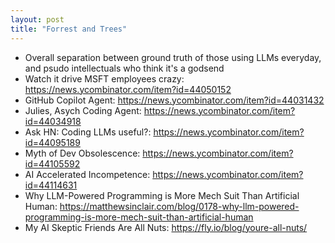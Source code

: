 ```yaml
---
layout: post
title: "Forrest and Trees"
---
```


- Overall separation between ground truth of those using LLMs everyday, and psudo intellectuals who think it's a godsend
- Watch it drive MSFT employees crazy: https://news.ycombinator.com/item?id=44050152
- GitHub Copilot Agent: https://news.ycombinator.com/item?id=44031432
- Julies, Asych Coding Agent: https://news.ycombinator.com/item?id=44034918
- Ask HN: Coding LLMs useful?: https://news.ycombinator.com/item?id=44095189
- Myth of Dev Obsolescence: https://news.ycombinator.com/item?id=44105592
- AI Accelerated Incompetence: https://news.ycombinator.com/item?id=44114631
- Why LLM-Powered Programming is More Mech Suit Than Artificial Human: https://matthewsinclair.com/blog/0178-why-llm-powered-programming-is-more-mech-suit-than-artificial-human
- My AI Skeptic Friends Are All Nuts: https://fly.io/blog/youre-all-nuts/
